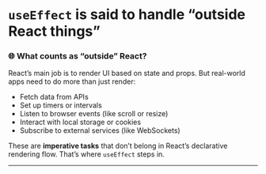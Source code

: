 #  `useEffect` is said to handle “outside React things”

### 🌐 What counts as “outside” React?
React’s main job is to render UI based on state and props. But real-world apps need to do more than just render:
- Fetch data from APIs
- Set up timers or intervals
- Listen to browser events (like scroll or resize)
- Interact with local storage or cookies
- Subscribe to external services (like WebSockets)

These are **imperative tasks** that don’t belong in React’s declarative rendering flow. That’s where `useEffect` steps in.

---